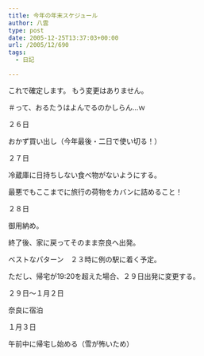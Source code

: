 ```yaml
---
title: 今年の年末スケジュール
author: 八雲
type: post
date: 2005-12-25T13:37:03+00:00
url: /2005/12/690
tags:
  - 日記

---
```

これで確定します。 もう変更はありません。
  
＃って、おるたうはよんでるのかしらん…ｗ

２６日
  
おかず買い出し（今年最後・二日で使い切る！）

２７日
  
冷蔵庫に日持ちしない食べ物がないようにする。
  
最悪でもここまでに旅行の荷物をカバンに詰めること！

２８日
  
御用納め。
  
終了後、家に戻ってそのまま奈良へ出発。
  
ベストなパターン　２３時に例の駅に着く予定。
  
ただし、帰宅が19:20を超えた場合、２９日出発に変更する。

２９日～１月２日
  
奈良に宿泊

１月３日
  
午前中に帰宅し始める（雪が怖いため）
